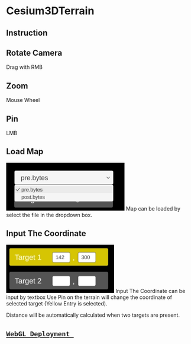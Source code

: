 # Cesium3DTerrain
## Instruction
Rotate Camera
------------
Drag with RMB

Zoom
------------
Mouse Wheel

Pin
------------
LMB

Load Map
------------
<img src="Demo_Image\dropdownbox.png">
Map can be loaded by select the file in the dropdown box.

Input The Coordinate
------------
<img src="Demo_Image\target_picking.png">
Input The Coordinate can be input by textbox
Use Pin on the terrain will change the coordinate of selected target (Yellow Entry is selected).

Distance will be automatically calculated when two targets are present.

## [`WebGL Deployment `](https://bangbiu.github.io/Cesium3DTerrain/3Dist_Build_WebGL/)